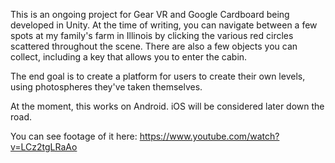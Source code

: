 This is an ongoing project for Gear VR and Google Cardboard being developed in Unity. At the time of writing, you can navigate between a few spots at my family's farm in Illinois by clicking the various red circles scattered throughout the scene. There are also a few objects you can collect, including a key that allows you to enter the cabin.

The end goal is to create a platform for users to create their own levels, using photospheres they've taken themselves.

At the moment, this works on Android. iOS will be considered later down the road.

You can see footage of it here:
https://www.youtube.com/watch?v=LCz2tgLRaAo

